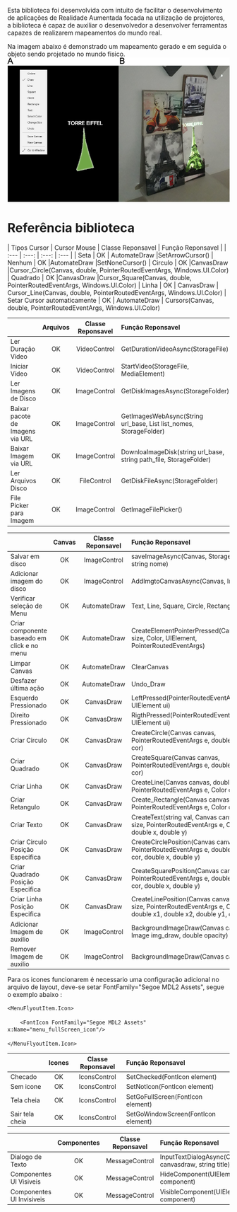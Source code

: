 Esta biblioteca foi desenvolvida com intuito de facilitar o desenvolvimento de aplicações de Realidade Aumentada focada na utilização de projetores, a biblioteca é capaz de auxiliar o desenvolvedor a desenvolver ferramentas capazes de realizarem mapeamentos do mundo real.

Na imagem abaixo é demonstrado um mapeamento gerado e em seguida o objeto sendo projetado no mundo fisico.
![Mapeamento gerado utilizando o software de exemplo.](https://raw.githubusercontent.com/matheus-gio/LibraryRAUWP/master/Mapeamento%26Projecao.jpg)

<h1>Referência biblioteca</h1>
|  Tipos Cursor | Cursor Mouse | Classe Reponsavel |  Função Reponsavel |
| :---         |     :---:      |   :---:      |          :--- |
| Seta | OK  |  AutomateDraw  |SetArrowCursor()
| Nenhum  | OK  |AutomateDraw  |SetNoneCursor()
| Circulo  | OK  |CanvasDraw  |Cursor_Circle(Canvas, double, PointerRoutedEventArgs, Windows.UI.Color)
| Quadrado  | OK  |CanvasDraw  |Cursor_Square(Canvas, double, PointerRoutedEventArgs, Windows.UI.Color)
| Linha  | OK  |  CanvasDraw  | Cursor_Line(Canvas, double, PointerRoutedEventArgs, Windows.UI.Color)
| Setar Cursor automaticamente  | OK  | AutomateDraw  | Cursors(Canvas, double, PointerRoutedEventArgs, Windows.UI.Color)

|   | Arquivos | Classe Reponsavel |  Função Reponsavel |
| :---         |     :---:      |   :---:      |          :--- |
| Ler Duração Vídeo | OK  |VideoControl|GetDurationVideoAsync(StorageFile)
| Iniciar Vídeo  | OK  |VideoControl|StartVideo(StorageFile, MediaElement)
| Ler Imagens de Disco  | OK  |ImageControl| GetDiskImagesAsync(StorageFolder)
| Baixar pacote de Imagens via URL  | OK  |ImageControl|GetImagesWebAsync(String url_base, List<String> list_nomes, StorageFolder)
| Baixar Imagem via URL  | OK  |ImageControl|DownloaImageDisk(string url_base, string path_file, StorageFolder)
| Ler Arquivos Disco  | OK  |FileControl|GetDiskFileAsync(StorageFolder)
| File Picker para Imagem  | OK  |ImageControl|GetImageFilePicker()
  
|   | Canvas | Classe Reponsavel |  Função Reponsavel |
| :---         |     :---:      |   :---:      |          :--- |
| Salvar em disco | OK  | ImageControl  |saveImageAsync(Canvas, StorageFolder, string nome)
| Adicionar imagem do disco | OK  |ImageControl|AddImgtoCanvasAsync(Canvas, Image)
| Verificar seleção de Menu  | OK  |AutomateDraw| Text, Line, Square, Circle, Rectangle;
| Criar componente baseado em click e no menu | OK  | AutomateDraw |CreateElementPointerPressed(Canvas,double size, Color, UIElement, PointerRoutedEventArgs)
| Limpar Canvas  | OK  |AutomateDraw|ClearCanvas
| Desfazer última ação  | OK  |AutomateDraw|Undo_Draw
| Esquerdo Pressionado | OK  |CanvasDraw|LeftPressed(PointerRoutedEventArgs e, UIElement ui)
| Direito Pressionado  | OK  |CanvasDraw|RigthPressed(PointerRoutedEventArgs e, UIElement ui)
| Criar Circulo  | OK  |CanvasDraw|CreateCircle(Canvas canvas, PointerRoutedEventArgs e, double size, Color cor)
| Criar Quadrado  | OK  |CanvasDraw| CreateSquare(Canvas canvas, PointerRoutedEventArgs e, double size, Color cor)
| Criar Linha  | OK  |CanvasDraw|CreateLine(Canvas canvas, double size, PointerRoutedEventArgs e, Color cor)
| Criar Retangulo  | OK  |CanvasDraw|Create_Rectangle(Canvas canvas, PointerRoutedEventArgs e, Color cor)
| Criar Texto  | OK  |CanvasDraw| CreateText(string val, Canvas canvas, double size, PointerRoutedEventArgs e, Color cor, double x, double y)
| Criar Circulo Posição Especifica | OK  |CanvasDraw|CreateCirclePosition(Canvas canvas, PointerRoutedEventArgs e, double size, Color cor, double x, double y)
| Criar Quadrado  Posição Especifica| OK  |CanvasDraw|CreateSquarePosition(Canvas canvas, PointerRoutedEventArgs e, double size, Color cor, double x, double y)
| Criar Linha Posição Especifica | OK  |CanvasDraw|CreateLinePosition(Canvas canvas, double size, PointerRoutedEventArgs e, Color cor, double x1, double x2, double y1, double y2)
| Adicionar Imagem de auxilio  | OK  |ImageControl| BackgroundImageDraw(Canvas canvas, Image img_draw, double opacity)
| Remover Imagem de auxilio  | OK  |ImageControl| BackgroundImageDraw(Canvas canvas)

Para os icones funcionarem é necessario uma configuração adicional no arquivo de layout, deve-se setar FontFamily="Segoe MDL2 Assets", segue o exemplo abaixo :

<MenuFlyoutItem x:Name="menu_fullScreen" Visibility="Visible" Text="Go to Window" Click="Menu_fullScreen_Click">

    <MenuFlyoutItem.Icon>
    
        <FontIcon FontFamily="Segoe MDL2 Assets" x:Name="menu_fullScreen_icon"/>
        
    </MenuFlyoutItem.Icon>
    
</MenuFlyoutItem>
                    
|   | Icones | Classe Reponsavel |  Função Reponsavel |
| :---         |     :---:      |   :---:      |          :--- |
| Checado | OK  |IconsControl|SetChecked(FontIcon element)
| Sem icone  | OK  |IconsControl|SetNotIcon(FontIcon element)
| Tela cheia  | OK  |IconsControl|SetGoFullScreen(FontIcon element)
| Sair tela cheia  | OK  |  IconsControl|SetGoWindowScreen(FontIcon element)

|   | Componentes | Classe Reponsavel |  Função Reponsavel |
| :---         |     :---:      |   :---:      |          :--- |
| Dialogo de Texto | OK  |MessageControl|InputTextDialogAsync(CanvasDraw canvasdraw, string title)
| Componentes UI Visiveis  | OK  |MessageControl|HideComponent(UIElement[] component)
| Componentes UI Invisiveis  | OK  |MessageControl|VisibleComponent(UIElement[] component)
